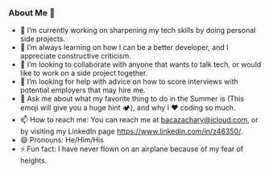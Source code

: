 ### About Me 👋






- 🔭 I’m currently working on sharpening my tech skills by doing personal side projects.
- 🌱 I’m always learning on how I can be a better developer, and I appreciate constructive criticism.
- 👯 I’m looking to collaborate with anyone that wants to talk tech, or would like to work on a side project together.
- 🤔 I’m looking for help with advice on how to score interviews with potential employers that may hire me.
- 💬 Ask me about what my favorite thing to do in the Summer is (This emoji will give you a huge hint 🏕), and why I ❤ coding so much.
- 📫 How to reach me: You can reach me at bacazachary@icloud.com, or by visiting my LinkedIn page https://www.linkedin.com/in/z46350/.
- 😄 Pronouns: He/Him/His
- ⚡ Fun fact: I have never flown on an airplane because of my fear of heights.

